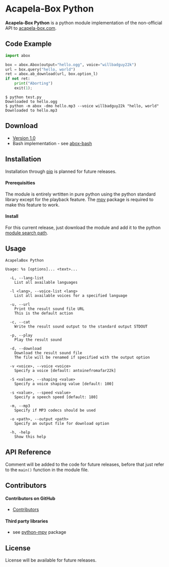 Acapela-Box Python
======
**Acapela-Box Python** is a python module implementation of the non-official API to [acapela-box.com](https://acapela-box.com/AcaBox/index.php).

## Code Example
```python
import abox

box = abox.Abox(output="hello.ogg", voice="willbadguy22k")
url = box.query("hello, world")
ret = abox.ab_download(url, box.option_l)
if not ret:
	print("Aborting")
	exit(1);
```
```
$ python test.py
Downloaded to hello.ogg
$ python -m abox -dmo hello.mp3 --voice willbadguy22k "hello, world"
Downloaded to hello.mp3
```

## Download

* [Version 1.0](https://github.com/irondoge/abox-python/releases/tag/1.0.1)
* Bash implementation - see [abox-bash](https://github.com/aboxapi/abox-bash)

## Installation
Installation through [pip](https://pip.pypa.io/en/stable/) is planned for future releases.

#### Prerequisities
The module is entirely wrtitten in pure python using the python standard library except for the playback feature. The [mpv](https://github.com/jaseg/python-mpv) package is required to make this feature to work.

#### Install
For this current release, just download the module and add it to the python [module search path](https://docs.python.org/3/tutorial/modules.html#the-module-search-path).

## Usage
```
AcapelaBox Python

Usage: %s [options]... <text>...

  -L, --lang-list
    List all available languages

  -l <lang>, --voice-list <lang>
    List all available voices for a specified language

  -u, --url
    Print the result sound file URL
	This is the default action

  -c, --cat
    Write the result sound output to the standard output STDOUT

  -p, --play
    Play the result sound

  -d, --download
    Download the result sound file
	The file will be renamed if specified with the output option

  -v <voice>, --voice <voice>
    Specify a voice [default: antoinefromafar22k]

  -S <value>, --shaping <value>
    Specify a voice shaping value [default: 100]

  -s <value>, --speed <value>
    Specify a speech speed [default: 180]

  -m, --mp3
    Specify if MP3 codecs should be used

  -o <path>, --output <path>
    Specify an output file for download option

  -h, -help
    Show this help
```

## API Reference
Comment will be added to the code for future releases, before that just refer to the `main()` function in the module file.

## Contributors
#### Contributors on GitHub
* [Contributors](https://github.com/irondoge/abox-python/graphs/contributors)

#### Third party libraries
* see [python-mpv](https://github.com/jaseg/python-mpv) package

## License
License will be available for future releases.
